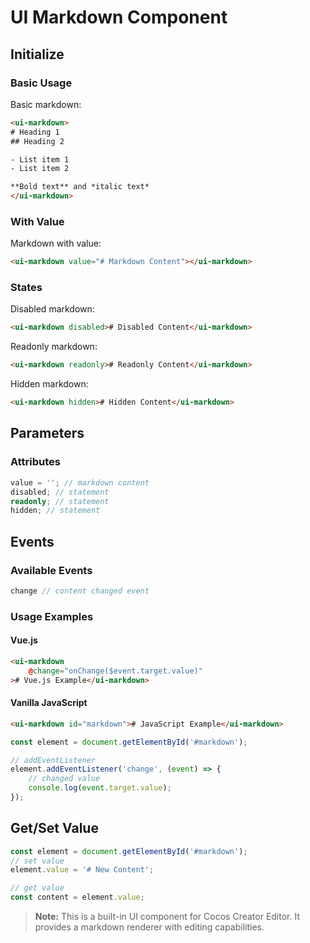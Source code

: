 # UI Markdown Component

## Initialize

### Basic Usage

Basic markdown:
```html
<ui-markdown>
# Heading 1
## Heading 2

- List item 1
- List item 2

**Bold text** and *italic text*
</ui-markdown>
```

### With Value

Markdown with value:
```html
<ui-markdown value="# Markdown Content"></ui-markdown>
```

### States

Disabled markdown:
```html
<ui-markdown disabled># Disabled Content</ui-markdown>
```

Readonly markdown:
```html
<ui-markdown readonly># Readonly Content</ui-markdown>
```

Hidden markdown:
```html
<ui-markdown hidden># Hidden Content</ui-markdown>
```

## Parameters

### Attributes
```typescript
value = ''; // markdown content
disabled; // statement
readonly; // statement
hidden; // statement
```

## Events

### Available Events
```typescript
change // content changed event
```

### Usage Examples

#### Vue.js
```html
<ui-markdown
    @change="onChange($event.target.value)"
># Vue.js Example</ui-markdown>
```

#### Vanilla JavaScript
```html
<ui-markdown id="markdown"># JavaScript Example</ui-markdown>
```

```javascript
const element = document.getElementById('#markdown');

// addEventListener
element.addEventListener('change', (event) => {
    // changed value
    console.log(event.target.value);
});
```

## Get/Set Value
```javascript
const element = document.getElementById('#markdown');
// set value
element.value = '# New Content';

// get value
const content = element.value;
```

> **Note:** This is a built-in UI component for Cocos Creator Editor. It provides a markdown renderer with editing capabilities. 